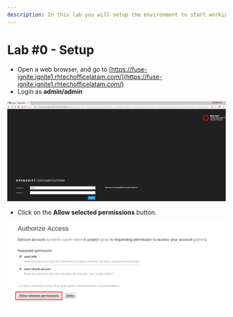 ```yaml
---
description: In this lab you will setup the environment to start working on the labs!!
---
```


# Lab \#0 - Setup

* Open a web browser, and go to [https://fuse-ignite.ignite1.rhtechofficelatam.com/](https://fuse-ignite.ignite1.rhtechofficelatam.com/)
* Login as **admin/admin**

![login as admin/admin](.gitbook/assets/image%20%2866%29.png)

* Click on the **Allow selected permissions** button.

![Authorize Acces](.gitbook/assets/image%20%2832%29.png)



